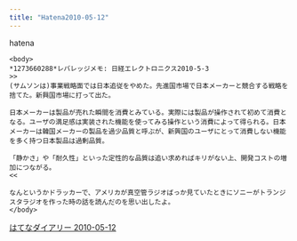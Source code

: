 ```yaml
---
title: "Hatena2010-05-12"
---
```


hatena

```
<body>
*1273660288*レバレッジメモ: 日経エレクトロニクス2010-5-3
>>
(サムソンは)事業戦略面では日本追従をやめた。先進国市場で日本メーカーと競合する戦略を捨てた。新興国市場に打って出た。

日本メーカーは製品が売れた瞬間を消費とみている。実際には製品が操作されて初めて消費となる。ユーザの満足感は実装された機能を使ってみる操作という消費によって得られる。日本メーカーは韓国メーカーの製品を過少品質と呼ぶが、新興国のユーザにとって消費しない機能を多く持つ日本製品は過剰品質。

「静かさ」や「耐久性」といった定性的な品質は追い求めればキリがない上、開発コストの増加につながる。
<<

なんというかドラッカーで、アメリカが真空管ラジオばっか見ていたときにソニーがトランジスタラジオを作った時の話を読んだのを思い出したよ。
</body>
```


[はてなダイアリー 2010-05-12](https://nishiohirokazu.hatenadiary.org/archive/2010/05/12)
